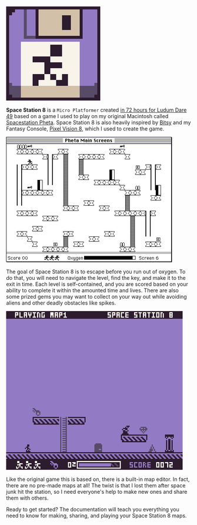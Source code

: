 ![image-20211005232746316](images/disk-icon.png)

**Space Station 8** is a `Micro Platformer` created [in 72 hours for Ludum Dare 49](https://ldjam.com) based on a game I used to play on my original Macintosh called [Spacestation Pheta](https://en.wikipedia.org/wiki/Spacestation_Pheta). Space Station 8 is also heavily inspired by [Bitsy](http://make.bitsy.org) and my Fantasy Console, [Pixel Vision 8](https://pixelvision8.com), which I used to create the game.

![spacestation-pheta](images/spacestation-pheta.png)

The goal of Space Station 8 is to escape before you run out of oxygen. To do that, you will need to navigate the level, find the key, and make it to the exit in time. Each level is self-contained, and you are scored based on your ability to complete it within the amounted time and lives. There are also some prized gems you may want to collect on your way out while avoiding aliens and other deadly obstacles like spikes.

![image-20211005232937002](images/game-screenshot.png)

Like the original game this is based on, there is a built-in map editor. In fact, there are no pre-made maps at all! The twist is that I lost them after space junk hit the station, so I need everyone's help to make new ones and share them with others.

Ready to get started? The documentation will teach you everything you need to know for making, sharing, and playing your Space Station 8 maps.


